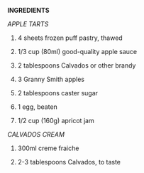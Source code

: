 **INGREDIENTS**

*APPLE TARTS*

1. 4 sheets frozen puff pastry, thawed

2. 1/3 cup (80ml) good-quality apple sauce

3. 2 tablespoons Calvados or other brandy

4. 3 Granny Smith apples

5. 2 tablespoons caster sugar

6. 1 egg, beaten

7. 1/2 cup (160g) apricot jam

*CALVADOS CREAM*

1. 300ml creme fraiche

2. 2-3 tablespoons Calvados, to taste